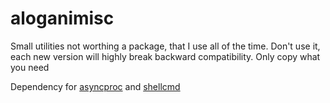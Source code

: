 # aloganimisc
Small utilities not worthing a package, that I use all of the time. Don't use it, each new version will highly break backward compatibility. Only copy what you need

Dependency for [asyncproc](https://github.com/Alogani/asyncproc) and [shellcmd](https://github.com/Alogani/shellcmd)
